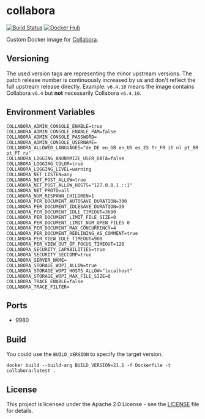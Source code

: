 # collabora

[![Build Status](https://drone.owncloud.com/api/badges/owncloud-ops/collabora/status.svg)](https://drone.owncloud.com/owncloud-ops/collabora)
[![Docker Hub](https://img.shields.io/badge/docker-latest-blue.svg?logo=docker&logoColor=white)](https://hub.docker.com/r/owncloudops/collabora)

Custom Docker image for [Collabora](https://www.collaboraoffice.com).

## Versioning

The used version tags are representing the minor upstream versions. The patch release number is continuously increased by us and don't reflect the full upstream release directly. Example: `v6.4.10` means the image contains Collabora `v6.4` but **not** necessarily Collabora `v6.4.10`.

## Environment Variables

```Shell
COLLABORA_ADMIN_CONSOLE_ENABLE=true
COLLABORA_ADMIN_CONSOLE_ENABLE_PAM=false
COLLABORA_ADMIN_CONSOLE_PASSWORD=
COLLABORA_ADMIN_CONSOLE_USERNAME=
COLLABORA_ALLOWED_LANGUAGES="de_DE en_GB en_US es_ES fr_FR it nl pt_BR pt_PT ru"
COLLABORA_LOGGING_ANONYMIZE_USER_DATA=false
COLLABORA_LOGGING_COLOR=true
COLLABORA_LOGGING_LEVEL=warning
COLLABORA_NET_LISTEN=any
COLLABORA_NET_POST_ALLOW=true
COLLABORA_NET_POST_ALLOW_HOSTS="127.0.0.1 ::1"
COLLABORA_NET_PROTO=all
COLLABORA_NUM_RESPAWN_CHILDREN=1
COLLABORA_PER_DOCUMENT_AUTOSAVE_DURATION=300
COLLABORA_PER_DOCUMENT_IDLESAVE_DURATION=30
COLLABORA_PER_DOCUMENT_IDLE_TIMEOUT=3600
COLLABORA_PER_DOCUMENT_LIMIT_FILE_SIZE=0
COLLABORA_PER_DOCUMENT_LIMIT_NUM_OPEN_FILES 0
COLLABORA_PER_DOCUMENT_MAX_CONCURRENCY=4
COLLABORA_PER_DOCUMENT_REDLINING_AS_COMMENT=true
COLLABORA_PER_VIEW_IDLE_TIMEOUT=900
COLLABORA_PER_VIEW_OUT_OF_FOCUS_TIMEOUT=120
COLLABORA_SECURITY_CAPABILITIES=true
COLLABORA_SECURITY_SECCOMP=true
COLLABORA_SERVER_NAME=
COLLABORA_STORAGE_WOPI_ALLOW=true
COLLABORA_STORAGE_WOPI_HOSTS_ALLOW="localhost"
COLLABORA_STORAGE_WOPI_MAX_FILE_SIZE=0
COLLABORA_TRACE_ENABLE=false
COLLABORA_TRACE_FILTER=
```

## Ports

- 9980

## Build

You could use the `BUILD_VERSION` to specify the target version.

```Shell
docker build --build-arg BUILD_VERSION=21.1 -f Dockerfile -t collabora:latest .
```

## License

This project is licensed under the Apache 2.0 License - see the [LICENSE](https://github.com/owncloud-ops/collabora/blob/master/LICENSE) file for details.
